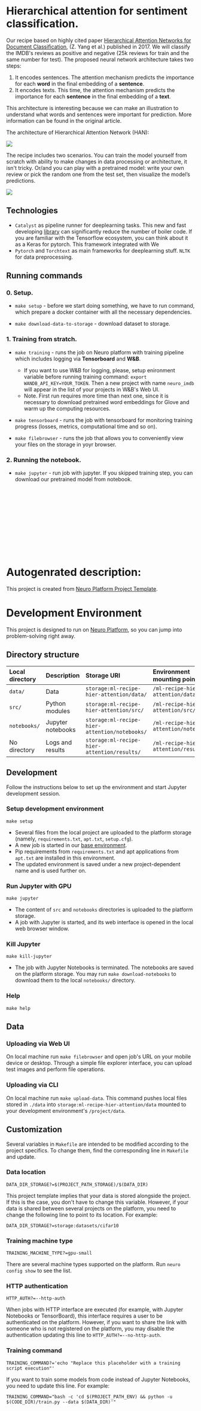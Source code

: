 # Hierarchical attention for sentiment classification.

Our recipe based on highly cited paper
[Hierarchical Attention Networks for Document Classification](https://arxiv.org/abs/1608.07775),
(Z. Yang et al.) published in 2017. We will classify the IMDB's reviews as positive and negative
(25k reviews for train and the same number for test). The proposed neural network architecture takes two steps:
1. It encodes sentences. The attention mechanism predicts the importance for each **word** in the final embedding of a **sentence**.
2. It encodes texts. This time, the attention mechanism predicts the importance for each **sentence** in the final embedding of a **text**.

This architecture is interesting because we can make an illustration to understand what words and sentences were
important for prediction. More information can be found in the original article.

The architecture of Hierarchical Attention Network (HAN):

![](img/scheme.png)

The recipe includes two scenarios. You can train the model yourself from scratch with
ability to make changes in data processing or architecture, it isn't tricky.
Or/and you can play with a pretrained model: write your own review or pick the random one from 
the test set, then visualize the model’s predictions.

![](img/visualization.png)

## Technologies
* `Catalyst` as pipeline runner for deeplearning tasks.
This new and fast developing [library](https://github.com/catalyst-team/catalyst) can significantly reduce the number of boiler code. If you are
familiar with the Tensorflow ecosystem, you can think about it as a Keras for pytorch. This framework
integrated with We
* `Pytorch` and `Torchtext` as main frameworks for deeplearning stuff. `NLTK` for data preprocessing.


## Running commands

### 0. Setup.

* `make setup` - before we start doing something, we have to run command, which prepare a docker container with all the necessary dependencies.

* `make download-data-to-storage` - download dataset to storage.

### 1. Training from stratch.

* `make training` - runs the job on Neuro platform with training pipeline which includes logging via **Tensorboard** and **W&B**.
    * If you want to use W&B for logging, please, setup enironment variable before running training command:
     `export WANDB_API_KEY=YOUR_TOKEN`. Then a new project with name `neuro_imdb` will appear in the list of your projects in W&B's Web UI.
    * Note. First run requires more time than next one, since it is necessary to download pretrained word embeddings for Glove and warm up the computing resources.

* `make tensorboard` -  runs the job with tensorboard for monitoring training progress (losses, metrics, computational time and so on).

* `make filebrowser` - runs the job that allows you to conveniently view your files on the storage in yoyr browser.

### 2. Running the notebook.

* `make jupyter` - run job with jupyter. If you skipped training step, you can download our pretrained model from notebook.



<br/><br/>
<br/><br/>
<br/><br/>
<br/><br/>
<br/><br/>

# Autogenrated description:

This project is created from 
[Neuro Platform Project Template](https://github.com/neuromation/cookiecutter-neuro-project).

# Development Environment

This project is designed to run on [Neuro Platform](https://neu.ro), so you can jump into problem-solving right away.

## Directory structure

| Local directory                      | Description       | Storage URI                                                                  | Environment mounting point |
|:------------------------------------ |:----------------- |:---------------------------------------------------------------------------- |:-------------------------- | 
| `data/`                              | Data              | `storage:ml-recipe-hier-attention/data/`                              | `/ml-recipe-hier-attention/data/` | 
| `src/` | Python modules    | `storage:ml-recipe-hier-attention/src/` | `/ml-recipe-hier-attention/src/` |
| `notebooks/`                         | Jupyter notebooks | `storage:ml-recipe-hier-attention/notebooks/`                         | `/ml-recipe-hier-attention/notebooks/` |
| No directory                         | Logs and results  | `storage:ml-recipe-hier-attention/results/`                           | `/ml-recipe-hier-attention/results/` |

## Development

Follow the instructions below to set up the environment and start Jupyter development session.

### Setup development environment 

`make setup`

* Several files from the local project are uploaded to the platform storage (namely, `requirements.txt`, 
  `apt.txt`, `setup.cfg`).
* A new job is started in our [base environment](https://hub.docker.com/r/neuromation/base). 
* Pip requirements from `requirements.txt` and apt applications from `apt.txt` are installed in this environment.
* The updated environment is saved under a new project-dependent name and is used further on.

### Run Jupyter with GPU 

`make jupyter`

* The content of `src` and `notebooks` directories is uploaded to the platform storage.
* A job with Jupyter is started, and its web interface is opened in the local web browser window.

### Kill Jupyter

`make kill-jupyter`

* The job with Jupyter Notebooks is terminated. The notebooks are saved on the platform storage. You may run 
  `make download-notebooks` to download them to the local `notebooks/` directory.

### Help

`make help`

## Data

### Uploading via Web UI

On local machine run `make filebrowser` and open job's URL on your mobile device or desktop.
Through a simple file explorer interface, you can upload test images and perform file operations.

### Uploading via CLI

On local machine run `make upload-data`. This command pushes local files stored in `./data`
into `storage:ml-recipe-hier-attention/data` mounted to your development environment's `/project/data`.

## Customization

Several variables in `Makefile` are intended to be modified according to the project specifics. 
To change them, find the corresponding line in `Makefile` and update.

### Data location

`DATA_DIR_STORAGE?=$(PROJECT_PATH_STORAGE)/$(DATA_DIR)`

This project template implies that your data is stored alongside the project. If this is the case, you don't 
have to change this variable. However, if your data is shared between several projects on the platform, 
you need to change the following line to point to its location. For example:

`DATA_DIR_STORAGE?=storage:datasets/cifar10`

### Training machine type

`TRAINING_MACHINE_TYPE?=gpu-small`

There are several machine types supported on the platform. Run `neuro config show` to see the list.

### HTTP authentication

`HTTP_AUTH?=--http-auth`

When jobs with HTTP interface are executed (for example, with Jupyter Notebooks or TensorBoard), this interface requires
a user to be authenticated on the platform. However, if you want to share the link with someone who is not registered on
the platform, you may disable the authentication updating this line to `HTTP_AUTH?=--no-http-auth`.

### Training command

`TRAINING_COMMAND?='echo "Replace this placeholder with a training script execution"'`

If you want to train some models from code instead of Jupyter Notebooks, you need to update this line. For example:

`TRAINING_COMMAND="bash -c 'cd $(PROJECT_PATH_ENV) && python -u $(CODE_DIR)/train.py --data $(DATA_DIR)'"`

